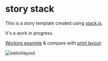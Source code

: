 # story stack

This is a story template created using [stack.js](https://github.com/mbostock/stack).

It's a work in progress.

[Working example](http://pages.registerguard.com/story-stack/) & compare with [print layout](http://pages.registerguard.com/story-stack/media/EatonLayout.pdf):

![eatonlayout](https://cloud.githubusercontent.com/assets/4853944/3555234/dac74d30-0914-11e4-80f7-b165e405e667.png)

